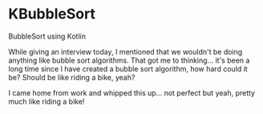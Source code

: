 # KBubbleSort
BubbleSort using Kotlin

While giving an interview today, I mentioned that we wouldn't be doing anything like bubble sort algorithms.
That got me to thinking... it's been a long time since I have created a bubble sort algorithm, how hard could it be? Should be like riding a bike, yeah?

I came home from work and whipped this up... not perfect but yeah, pretty much like riding a bike!
